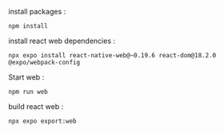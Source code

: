 install packages :

	npm install

install react web dependencies :

	npx expo install react-native-web@~0.19.6 react-dom@18.2.0 @expo/webpack-config

Start web :

	npm run web

build react web :

	npx expo export:web
